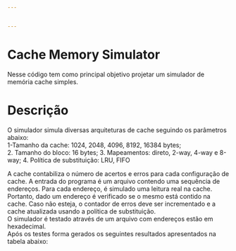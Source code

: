 ```yaml
---


---
```


<h1 id="cache-memory-simulator">Cache Memory Simulator</h1>
<p>Nesse código tem como principal objetivo projetar um simulador de memória cache simples.</p>
<h1 id="descrição">Descrição</h1>
<p>O simulador simula diversas arquiteturas de cache seguindo os parâmetros abaixo:<br>
1-Tamanho da cache: 1024, 2048, 4096, 8192, 16384 bytes;<br>
2. Tamanho do bloco: 16 bytes; 3. Mapeamentos: direto, 2-way, 4-way e 8-way; 4. Política de substituição: LRU, FIFO</p>
<p>A cache contabiliza o número de acertos e erros para cada configuração de cache. A entrada do programa é um arquivo contendo uma sequência de endereços. Para cada endereço, é  simulado uma leitura real na cache. Portanto, dado um endereço é verificado se o mesmo está contido na cache. Caso não esteja, o contador de erros deve ser incrementado e a cache atualizada usando a política de substituição.<br>
O simulador é testado através de um arquivo com endereços estão em hexadecimal.<br>
Após os testes forma gerados os seguintes resultados apresentados na tabela abaixo:</p>

